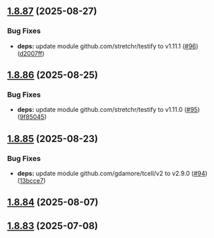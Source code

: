 ## [1.8.87](https://github.com/dds/aoc2019/compare/v1.8.86...v1.8.87) (2025-08-27)


### Bug Fixes

* **deps:** update module github.com/stretchr/testify to v1.11.1 ([#96](https://github.com/dds/aoc2019/issues/96)) ([d2007ff](https://github.com/dds/aoc2019/commit/d2007ffeb32b254a0e8d9866984d9f0331ccc80c))



## [1.8.86](https://github.com/dds/aoc2019/compare/v1.8.85...v1.8.86) (2025-08-25)


### Bug Fixes

* **deps:** update module github.com/stretchr/testify to v1.11.0 ([#95](https://github.com/dds/aoc2019/issues/95)) ([9f85045](https://github.com/dds/aoc2019/commit/9f85045b9dd393b87190bb08731b5e1ef7984629))



## [1.8.85](https://github.com/dds/aoc2019/compare/v1.8.84...v1.8.85) (2025-08-23)


### Bug Fixes

* **deps:** update module github.com/gdamore/tcell/v2 to v2.9.0 ([#94](https://github.com/dds/aoc2019/issues/94)) ([13bcce7](https://github.com/dds/aoc2019/commit/13bcce74a518b44f09c179dfb18d2d55f37e6725))



## [1.8.84](https://github.com/dds/aoc2019/compare/v1.8.83...v1.8.84) (2025-08-07)



## [1.8.83](https://github.com/dds/aoc2019/compare/v1.8.82...v1.8.83) (2025-07-08)



